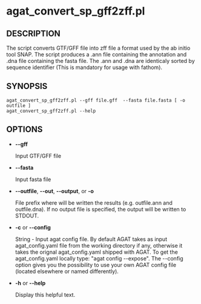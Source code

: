 # agat_convert_sp_gff2zff.pl

## DESCRIPTION

The script converts GTF/GFF file into zff file a format used by the ab initio
tool SNAP. The script produces a .ann file containing the annotation and .dna
file containing the fasta file. The .ann and .dna are identicaly sorted by
sequence identifier (This is mandatory for usage with fathom).

## SYNOPSIS

```
agat_convert_sp_gff2zff.pl --gff file.gff  --fasta file.fasta [ -o outfile ]
agat_convert_sp_gff2zff.pl --help
```

## OPTIONS

- **--gff**

    Input GTF/GFF file

- **--fasta**

    Input fasta file

- **--outfile**, **--out**, **--output**, or **-o**

    File prefix where will be written the results (e.g. outfile.ann and outfile.dna).
    If no output file is specified, the output will be written to STDOUT.

- **-c** or **--config**

    String - Input agat config file. By default AGAT takes as input agat_config.yaml file from the working directory if any,
    otherwise it takes the orignal agat_config.yaml shipped with AGAT. To get the agat_config.yaml locally type: "agat config --expose".
    The --config option gives you the possibility to use your own AGAT config file (located elsewhere or named differently).

- **-h** or **--help**

    Display this helpful text.

